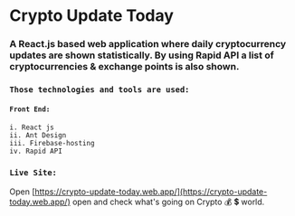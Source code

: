 
# Crypto Update Today

### A React.js based web application where daily cryptocurrency updates are shown statistically. By using Rapid API a list of cryptocurrencies & exchange points is also shown.


### `Those technologies and tools are used: `

#### `Front End:`
    i. React js
    ii. Ant Design
    iii. Firebase-hosting
    iv. Rapid API


### `Live Site:`

Open [https://crypto-update-today.web.app/](https://crypto-update-today.web.app/) open and check what's going on Crypto 💰 💲 world.
